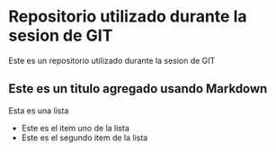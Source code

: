 # Repositorio utilizado durante la sesion de GIT
Este es un repositorio utilizado durante la sesion de GIT

## Este es un titulo agregado usando Markdown

Esta es una lista
- Este es el item uno de la lista
- Este es el segundo item de la lista
